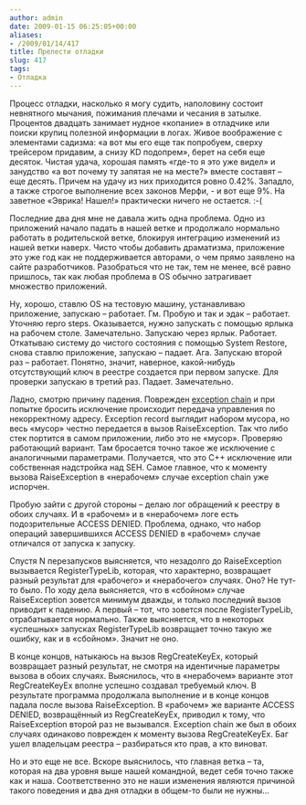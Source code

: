 ```yaml
---
author: admin
date: 2009-01-15 06:25:05+00:00
aliases:
- /2009/01/14/417
title: Прелести отладки
slug: 417
tags:
- Отладка
---
```


Процесс отладки, насколько я могу судить, наполовину состоит невнятного мычания, пожимания плечами и чесания в затылке. Процентов двадцать занимает нудное «копание» в отладчике или поиски крупиц полезной информации в логах. Живое воображение с элементами садизма: «а вот мы его еще так попробуем, сверху трейсером придавим, а снизу KD подопрем», берет на себя еще десяток. Чистая удача, хорошая память «где-то я это уже видел» и занудство «а вот почему ту запятая не на месте?» вместе составят – еще десять. Причем на удачу из них приходится ровно 0.42%. Западло, а также строгое выполнение всех законов Мерфи, - и вот еще 9%. На заветное «Эврика! Нашел!» практически ничего не остается. :-(

<!--more-->Последние два дня мне не давала жить одна проблема. Одно из приложений начало падать в нашей ветке и продолжало нормально работать в родительской ветке, блокируя интеграцию изменений из нашей ветки наверх. Чисто чтобы добавить драматизма, приложение это уже год как не поддерживается авторами, о чем прямо заявлено на сайте разработчиков. Разобраться что не так, тем не менее, всё равно пришлось, так как любая проблема в OS обычно затрагивает множество приложений.

Ну, хорошо, ставлю OS на тестовую машину, устанавливаю приложение, запускаю – работает. Гм. Пробую и так и эдак – работает. Уточняю repro steps. Оказывается, нужно запускать с помощью ярлыка на рабочем столе. Замечательно. Запускаю через ярлык. Работает. Откатываю систему до чистого состояния с помощью System Restore, снова ставлю приложение, запускаю – падает. Ага. Запускаю второй раз – работает. Понятно, значит, наверное, какой-нибудь отсутствующий ключ в реестре создается при первом запуске. Для проверки запускаю в третий раз. Падает. Замечательно. 

Ладно, смотрю причину падения. Поврежден [exception chain](http://blog.not-a-kernel-guy.com/2008/10/15/355) и при попытке бросить исключение происходит передача управления по некорректному адресу. Exception record выглядит набором мусора, но весь «мусор» честно передается в вызов RaiseException. Так что либо стек портится в самом приложении, либо это не «мусор». Проверяю работающий вариант. Там бросается точно такое же исключение с аналогичными параметрами. Получается, что это C++ исключение или собственная надстройка над SEH. Самое главное, что к моменту вызова RaiseException в «нерабочем» случае exception chain уже испорчен.

Пробую зайти с другой стороны – делаю лог обращений к реестру в обоих случаях. И в «рабочем» и в «нерабочем» логе есть подозрительные ACCESS DENIED. Проблема, однако, что набор операций завершившихся ACCESS DENIED в «рабочем» случае отличался от запуска к запуску. 

Спустя N перезапусков выясняется, что незадолго до RaiseException вызывается RegisterTypeLib, которая, что характерно, возвращает разный результат для «рабочего» и «нерабочего» случаях. Оно? Не тут-то было. По ходу дела выясняется, что в «сбойном» случае RaiseException зовется минимум дважды, и только последний вызов приводит к падению. А первый – тот, что зовется после RegisterTypeLib, отрабатывается нормально. Также выясняется, что в некоторых «успешных» запусках RegisterTypeLib возвращает точно такую же ошибку, как и в «сбойном». Значит не оно.

В конце концов, натыкаюсь на вызов RegCreateKeyEx, который возвращает разный результат, не смотря на идентичные параметры вызова в обоих случаях. Выяснилось, что в «нерабочем» варианте этот RegCreateKeyEx вполне успешно создавал требуемый ключ. В результате программа продолжала выполнение и в конце концов падала после вызова RaiseException. В «рабочем» же варианте ACCESS DENIED, возвращённый из RegCreateKeyEx, приводил к тому, что RaiseException второй раз не вызывался. Exception chain же был в обоих случаях одинаково поврежден к моменту вызова RegCreateKeyEx. Баг ушел владельцам реестра – разбираться кто прав, а кто виноват.

Но и это еще не все. Вскоре выяснилось, что главная ветка – та, которая на два уровня выше нашей командной, ведет себя точно также как и наша. Соответственно это не наши изменения являются причиной такого поведения и два дня отладки в общем-то были не нужны…
